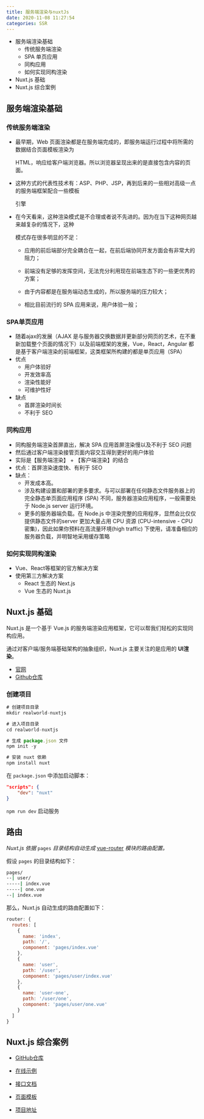 ```yaml
---
title: 服务端渲染与nuxtJs
date: 2020-11-08 11:27:54
categories: SSR
---
```


* 服务端渲染基础
  * 传统服务端渲染
  * SPA 单页应用
  * 同构应用
  * 如何实现同构渲染
* Nuxt.js 基础
* Nuxt.js 综合案例 

## 服务端渲染基础

### 传统服务端渲染

* 最早期，Web 页面渲染都是在服务端完成的，即服务端运行过程中将所需的数据结合页面模板渲染为

  HTML，响应给客户端浏览器。所以浏览器呈现出来的是直接包含内容的页面。

* 这种方式的代表性技术有：ASP、PHP、JSP，再到后来的一些相对高级一点的服务端框架配合一些模板

  引擎
  
* 在今天看来，这种渲染模式是不合理或者说不先进的。因为在当下这种网页越来越复杂的情况下，这种

  模式存在很多明显的不足：

  * 应用的前后端部分完全耦合在一起，在前后端协同开发方面会有非常大的阻力；

  * 前端没有足够的发挥空间，无法充分利用现在前端生态下的一些更优秀的方案；

  * 由于内容都是在服务端动态生成的，所以服务端的压力较大；

  * 相比目前流行的 SPA 应用来说，用户体验一般；


### SPA单页应用

* 随着ajax的发展（AJAX 是与服务器交换数据并更新部分网页的艺术，在不重新加载整个页面的情况下）以及前端框架的发展，Vue，React，Angular 都是基于客户端渲染的前端框架，这类框架所构建的都是单页应用（SPA）
* 优点
  * 用户体验好
  * 开发效率高
  * 渲染性能好
  * 可维护性好
* 缺点
  * 首屏渲染时间长
  * 不利于 SEO

### 同构应用

* 同构服务端渲染首屏直出，解决 SPA 应用首屏渲染慢以及不利于 SEO 问题
* 然后通过客户端渲染接管页面内容交互得到更好的用户体验
* 实际是【服务端渲染】 + 【客户端渲染】的结合
* 优点：首屏渲染速度快、有利于 SEO
* 缺点：
  * 开发成本高。
  * 涉及构建设置和部署的更多要求。与可以部署在任何静态文件服务器上的完全静态单页面应用程序 (SPA) 不同，服务器渲染应用程序，一般需要处于 Node.js server 运行环境。
  * 更多的服务器端负载。在 Node.js 中渲染完整的应用程序，显然会比仅仅提供静态文件的server 更加大量占用 CPU 资源 (CPU-intensive - CPU 密集)，因此如果你预料在高流量环境(high traffic) 下使用，请准备相应的服务器负载，并明智地采用缓存策略

### 如何实现同构渲染

* Vue、React等框架的官方解决方案
* 使用第三方解决方案
  * React 生态的 Next.js
  * Vue 生态的 Nuxt.js

## Nuxt.js 基础

Nuxt.js 是一个基于 Vue.js 的服务端渲染应用框架，它可以帮我们轻松的实现同构应用。

通过对客户端/服务端基础架构的抽象组织，Nuxt.js 主要关注的是应用的 **UI渲染**。

* [官网](https://zh.nuxtjs.org/)
* [Github仓库](https://github.com/nuxt/nuxt.js)

### 创建项目

```js
# 创建项目目录 
mkdir realworld-nuxtjs 

# 进入项目目录 
cd realworld-nuxtjs 

# 生成 package.json 文件 
npm init -y 

# 安装 nuxt 依赖 
npm install nuxt
```

在 `package.json` 中添加启动脚本：

```json
"scripts": { 
    "dev": "nuxt" 
}
```

`npm run dev` 启动服务

## 路由

*Nuxt.js 依据* `pages` *目录结构自动生成* [vue-router](https://github.com/vuejs/vue-router) *模块的路由配置。*

假设 `pages` 的目录结构如下：

```bash
pages/
--| user/
-----| index.vue
-----| one.vue
--| index.vue
```

那么，Nuxt.js 自动生成的路由配置如下：

```js
router: {
  routes: [
    {
      name: 'index',
      path: '/',
      component: 'pages/index.vue'
    },
    {
      name: 'user',
      path: '/user',
      component: 'pages/user/index.vue'
    },
    {
      name: 'user-one',
      path: '/user/one',
      component: 'pages/user/one.vue'
    }
  ]
}
```

## Nuxt.js 综合案例 

* [GitHub仓库](https://github.com/gothinkster/realworld)
* [在线示例](https://demo.realworld.io/#/)
* [接口文档](https://github.com/gothinkster/realworld/tree/master/api)
* [页面模板](https://github.com/gothinkster/realworld-starter-kit/blob/master/FRONTEND_INSTRUCTIONS.md)

* [项目地址](https://github.com/jinjingxuan/realworld-nuxtJs)